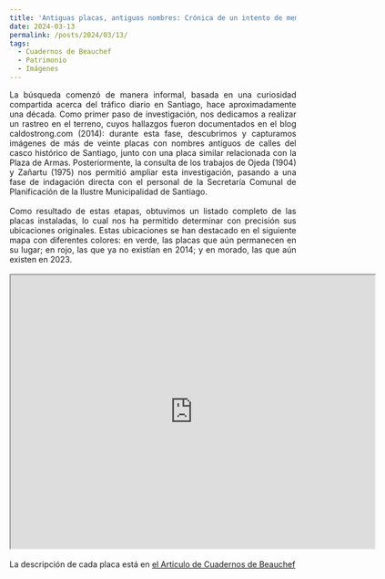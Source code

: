 ```yaml
---
title: 'Antiguas placas, antiguos nombres: Crónica de un intento de memoria en las calles de Santiago'
date: 2024-03-13
permalink: /posts/2024/03/13/
tags:
  - Cuadernos de Beauchef
  - Patrimonio
  - Imágenes
---
```

<div style="text-align: justify;">La búsqueda comenzó de manera informal, basada en una curiosidad compartida acerca del tráfico diario en Santiago, hace aproximadamente una década. Como primer paso de investigación, nos dedicamos a realizar un rastreo en el terreno, cuyos hallazgos fueron documentados en el blog caldostrong.com (2014): durante esta fase, descubrimos y capturamos imágenes de más de veinte placas con nombres antiguos de calles del casco histórico de Santiago, junto con una placa similar relacionada con la Plaza de Armas. Posteriormente, la consulta de los trabajos de Ojeda (1904) y Zañartu (1975) nos permitió ampliar esta investigación, pasando a una fase de indagación directa con el personal de la Secretaría Comunal de Planificación de la Ilustre Municipalidad de Santiago.</div>
<br>

<div style="text-align: justify;">Como resultado de estas etapas, obtuvimos un listado completo de las placas instaladas, lo cual nos ha permitido determinar con precisión sus ubicaciones originales. Estas ubicaciones se han destacado en el siguiente mapa con diferentes colores: en verde, las placas que aún permanecen en su lugar; en rojo, las que ya no existían en 2014; y en morado, las que aún existen en 2023.</div>
<br>

<center><iframe src="https://www.google.com/maps/d/embed?mid=1VRJx0oA3ZrJL8dBPxg9U1ja4eHgHHt4&ehbc=2E312F" width="640" height="480"></iframe></center>

<br>
<div style="text-align: justify;">La descripción de cada placa está en <a href="https://revistasdex.uchile.cl/index.php/cdb/article/view/13432/13453">el Articulo de Cuadernos de Beauchef</a></div>
<br>
